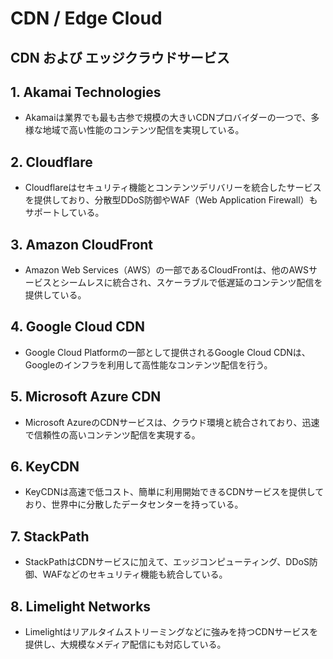 # CDN / Edge Cloud

## CDN および エッジクラウドサービス

## 1. **Akamai Technologies**

- Akamaiは業界でも最も古参で規模の大きいCDNプロバイダーの一つで、多様な地域で高い性能のコンテンツ配信を実現している。

## 2. **Cloudflare**

- Cloudflareはセキュリティ機能とコンテンツデリバリーを統合したサービスを提供しており、分散型DDoS防御やWAF（Web Application Firewall）もサポートしている。

## 3. **Amazon CloudFront**

- Amazon Web Services（AWS）の一部であるCloudFrontは、他のAWSサービスとシームレスに統合され、スケーラブルで低遅延のコンテンツ配信を提供している。

## 4. **Google Cloud CDN**

- Google Cloud Platformの一部として提供されるGoogle Cloud CDNは、Googleのインフラを利用して高性能なコンテンツ配信を行う。

## 5. **Microsoft Azure CDN**

- Microsoft AzureのCDNサービスは、クラウド環境と統合されており、迅速で信頼性の高いコンテンツ配信を実現する。

## 6. **KeyCDN**

- KeyCDNは高速で低コスト、簡単に利用開始できるCDNサービスを提供しており、世界中に分散したデータセンターを持っている。

## 7. **StackPath**

- StackPathはCDNサービスに加えて、エッジコンピューティング、DDoS防御、WAFなどのセキュリティ機能も統合している。

## 8. **Limelight Networks**

- Limelightはリアルタイムストリーミングなどに強みを持つCDNサービスを提供し、大規模なメディア配信にも対応している。
